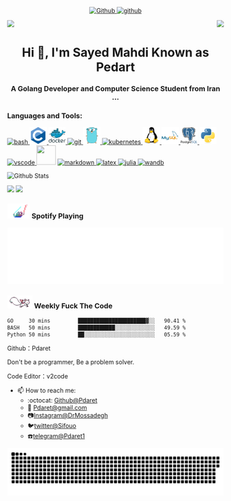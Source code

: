 <!-- <p align="center">
  Visitor count<br>
  <img src="https://profile-counter.glitch.me/itgoyo/count.svg" />
</p> -->

<p align="center">
  <a href="https://Github.com/Pdaret">
        <img alt="Github"
            src="https://img.shields.io/github/followers/Pdaret?style=social" />
    </a>
    <a href="https://github.com/Pdaret">
        <img alt="github"
            src="https://img.shields.io/github/stars/Pdaret/Blog-BackEnd" />
    </a>
    <!--<a href="https://www.zhihu.com/people/mkosto">
        <img
            src="https://img.shields.io/badge/dynamic/json?label=%E7%9F%A5%E4%B9%8E%E5%85%B3%E6%B3%A8&labelColor=0084ff&color=282c34&query=%24.data.totalSubs&url=https%3A%2F%2Fapi.spencerwoo.com%2Fsubstats%2F%3Fsource%3Dzhihu%26queryKey%3Dmkosto&longCache=true" />
    </a>
    <a href="https://juejin.cn/user/2348212565837165">
        <img alt="juejin"
            src="https://img.shields.io/badge/%E6%8E%98%E9%87%91-2022%E5%B9%B4%E5%BA%A6%E6%91%B8%E9%B1%BC%E4%BD%9C%E8%80%851%E5%90%8D-%23007fff" />
    </a>
     <a href="https://www.youtube.com/channel/UCpCzS_uKS1zzOAUjuuBNXDQ">
       <img alt="YouTube Channel Views" src="https://img.shields.io/youtube/channel/views/UCpCzS_uKS1zzOAUjuuBNXDQ">
    </a> -->
</p>

<p>
  <a href="https://count.getloli.com/"><img src="https://count.getloli.com/get/@:Pdaret"></a>
  <img src="https://weather-icon.journeyad.repl.co/@Isfahan?v=1" align="right">
</p>

<h1 align="center">Hi 👋, I'm Sayed Mahdi Known as Pedart</h1>
<h3 align="center">A Golang Developer and Computer Science Student from Iran ...</h3>

<h3 align="left">Languages and Tools:</h3>
<p align="left">  <a href="https://www.gnu.org/software/bash/" target="_blank"> <img src="https://www.vectorlogo.zone/logos/gnu_bash/gnu_bash-icon.svg" alt="bash" width="40" height="40"/> </a> <a href="https://www.cprogramming.com/" target="_blank"> <img src="https://raw.githubusercontent.com/devicons/devicon/master/icons/c/c-original.svg" alt="c" width="40" height="40"/> </a>  <a href="https://www.docker.com/" target="_blank"> <img src="https://raw.githubusercontent.com/devicons/devicon/master/icons/docker/docker-original-wordmark.svg" alt="docker" width="40" height="40"/> </a> <a href="https://git-scm.com/" target="_blank"> <img src="https://www.vectorlogo.zone/logos/git-scm/git-scm-icon.svg" alt="git" width="40" height="40"/> </a> <a href="https://golang.org" target="_blank"> <img src="https://raw.githubusercontent.com/devicons/devicon/master/icons/go/go-original.svg" alt="go" width="40" height="40"/> </a>  <a href="https://kubernetes.io" target="_blank"> <img src="https://www.vectorlogo.zone/logos/kubernetes/kubernetes-icon.svg" alt="kubernetes" width="40" height="40"/> </a> <a href="https://www.linux.org/" target="_blank"> <img src="https://raw.githubusercontent.com/devicons/devicon/master/icons/linux/linux-original.svg" alt="linux" width="40" height="40"/> </a>  <a href="https://www.mysql.com/" target="_blank"> <img src="https://raw.githubusercontent.com/devicons/devicon/master/icons/mysql/mysql-original-wordmark.svg" alt="mysql" width="40" height="40"/> </a> <a href="https://www.postgresql.org" target="_blank"> <img src="https://raw.githubusercontent.com/devicons/devicon/master/icons/postgresql/postgresql-original-wordmark.svg" alt="postgresql" width="40" height="40"/> </a> <a href="https://www.python.org" target="_blank"> <img src="https://raw.githubusercontent.com/devicons/devicon/master/icons/python/python-original.svg" alt="python" width="40" height="40"/> </a> <a href ="https://code.visualstudio.com/" target="_blank"> <img src="https://cdn.jsdelivr.net/gh/devicons/devicon/icons/vscode/vscode-original.svg" alt="vscode" width="40" height="40"/> </a><a href="https://docs.docker.com/compose/" target="_blank"><img src="https://github.com/docker/compose/raw/v2/logo.png?raw=true" width="45" height="45"></a> <a href="https://www.markdownguide.org/" target="_blank"> <img src="https://d33wubrfki0l68.cloudfront.net/f1f475a6fda1c2c4be4cac04033db5c3293032b4/513a4/assets/images/markdown-mark-white.svg" alt="markdown" width="40" height="40"/> </a> <a href="https://www.latex-project.org/" targer="_blank"> <img src="https://www.latex-project.org/img/latex-project-logo.svg" alt="latex" width="60" height="40"/> </a> <a href="https://julialang.org/" target="_blank"> <img src="https://julialang.org/assets/infra/logo.svg" alt="julia" width="40" height="40"/> </a> <a href="https://wandb.ai/site" target="_blank"> <img src="https://site.wandb.ai/wp-content/uploads/2023/05/63bee4a1231a4318b921d672_logo.svg" alt="wandb" width="60" height="40"/> </a>
</p>








![Github Stats](https://github-readme-stats.vercel.app/api?username=Pdaret&bg_color=30,e96443,904e95&title_color=fff&text_color=fff)


![](https://raw.githubusercontent.com/Pdaret/github-stats-transparent/output/generated/overview.svg)
![](https://raw.githubusercontent.com/Pdaret/github-stats-transparent/output/generated/languages.svg)

<!--
<details open>
 <summary> 😇 <b>Medium Published articles</b>: </summary>
<br>
    <a target="_blank" href="https://github-readme-medium-recent-article.vercel.app/medium/@itgoyo/0"><img src="https://github-readme-medium-recent-article.vercel.app/medium/@itgoyo/0" alt="Recent Article 0"></a>
  <br>
    <a target="_blank" href="https://github-readme-medium-recent-article.vercel.app/medium/@itgoyo/1"><img src="https://github-readme-medium-recent-article.vercel.app/medium/@itgoyo/1" alt="Recent Article 1"></a>
  <br>
    <a target="_blank" href="https://github-readme-medium-recent-article.vercel.app/medium/@itgoyo/2"><img src="https://github-readme-medium-recent-article.vercel.app/medium/@itgoyo/2" alt="Recent Article 2"></a>
  <br>

</details>
-->

<!--
### Latest Tweets

<p><a href="https://www.twitter.com/itgoyo"><img src="https://github-readme-twitter-gazf.vercel.app/api?id=itgoyo&amp;layout=wide" alt="github-readme-twitter"></a></p>

-->

### <img height="35" src="https://github.com/MauricioRB06/MauricioRB06/blob/22208bb6a882ece00d2e516b358bf5d5b41a0875/Assets/Pepe.gif"> Spotify Playing

![spotify-github-profile](https://github.com/kittinan/spotify-github-profile/blob/master/img/natemoo-re.svg)
<!-- [![spotify-github-profile](https://spotify-github-profile.vercel.app/api/view?uid=g9mmploi6sdrg6sk0xosqex2u&cover_image=true&theme=default)](https://github.com/kittinan/spotify-github-profile) -->


### <img height="30" src="https://github.com/MauricioRB06/MauricioRB06/blob/22208bb6a882ece00d2e516b358bf5d5b41a0875/Assets/Contact_Me.gif"> Weekly Fuck The Code

<!--START_SECTION:waka-->

```text
GO     30 mins         ██████████████████████▓░░   90.41 %
BASH   50 mins         ████████████░░░░░░░░░░░░░   49.59 %
Python 50 mins         ██░░░░░░░░░░░░░░░░░░░░░░░   05.59 %
```

<!--END_SECTION:waka-->




Github：Pdaret

Don't be a programmer, Be a problem solver.

Code Editor：v2code

- 📫 How to reach me:
    - :octocat: [Github@Pdaret](https://github.com/Pdaret)
    - :email: [Pdaret@gmail.com](mailto:mr.srezaei@outlook.com)
    <!--- :tv: [Youtube@itgoyo](https://www.youtube.com/channel/UCpCzS_uKS1zzOAUjuuBNXDQ?view_as=subscriber)-->   
    - :camera:[Instagram@DrMossadegh](https://www.instagram.com/DrMossadegh/)
    - :bird:[twitter@Sifouo](https://twitter.com/Sifouo/)
    - :phone:[telegram@Pdaret1](https://t.me/Pdaret1)




<!--START_SECTION:activity-->
![Snake animation](https://github.com/Pdaret/Pdaret/blob/output/github-contribution-grid-snake-dark.svg)
<!--END_SECTION:activity-->



